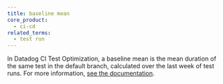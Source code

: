 ```yaml
---
title: baseline mean
core_product:
  - ci-cd
related_terms:
  - test run
---
```

In Datadog CI Test Optimization, a baseline mean is the mean duration of the same test in the default branch, calculated over the last week of test runs. For more information, <a href="/continuous_integration/explorer/?tab=testruns">see the documentation</a>.